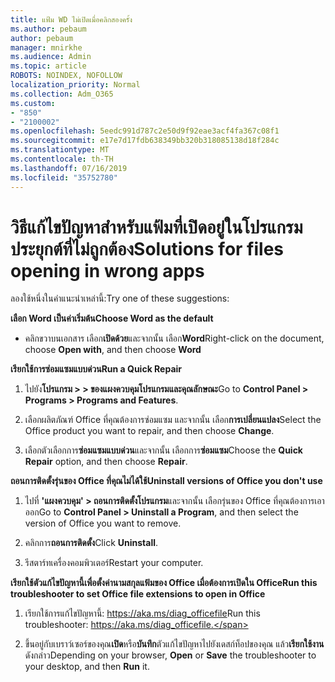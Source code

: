 ```yaml
---
title: แฟ้ม WD ไม่เปิดเมื่อคลิกสองครั้ง
ms.author: pebaum
author: pebaum
manager: mnirkhe
ms.audience: Admin
ms.topic: article
ROBOTS: NOINDEX, NOFOLLOW
localization_priority: Normal
ms.collection: Adm_O365
ms.custom:
- "850"
- "2100002"
ms.openlocfilehash: 5eedc991d787c2e50d9f92eae3acf4fa367c08f1
ms.sourcegitcommit: e17e7d17fdb638349bb320b318085138d18f284c
ms.translationtype: MT
ms.contentlocale: th-TH
ms.lasthandoff: 07/16/2019
ms.locfileid: "35752780"
---
```

# <a name="solutions-for-files-opening-in-wrong-apps"></a><span data-ttu-id="8fcee-102">วิธีแก้ไขปัญหาสำหรับแฟ้มที่เปิดอยู่ในโปรแกรมประยุกต์ที่ไม่ถูกต้อง</span><span class="sxs-lookup"><span data-stu-id="8fcee-102">Solutions for files opening in wrong apps</span></span>

<span data-ttu-id="8fcee-103">ลองใช้หนึ่งในคำแนะนำเหล่านี้:</span><span class="sxs-lookup"><span data-stu-id="8fcee-103">Try one of these suggestions:</span></span>

<span data-ttu-id="8fcee-104">**เลือก Word เป็นค่าเริ่มต้น**</span><span class="sxs-lookup"><span data-stu-id="8fcee-104">**Choose Word as the default**</span></span>

* <span data-ttu-id="8fcee-105">คลิกขวาบนเอกสาร เลือก**เปิดด้วย**และจากนั้น เลือก**Word**</span><span class="sxs-lookup"><span data-stu-id="8fcee-105">Right-click on the document, choose **Open with**, and then choose **Word**</span></span>

<span data-ttu-id="8fcee-106">**เรียกใช้การซ่อมแซมแบบด่วน**</span><span class="sxs-lookup"><span data-stu-id="8fcee-106">**Run a Quick Repair**</span></span>

1. <span data-ttu-id="8fcee-107">ไปยัง**โปรแกรม > > ของแผงควบคุมโปรแกรมและคุณลักษณะ**</span><span class="sxs-lookup"><span data-stu-id="8fcee-107">Go to **Control Panel > Programs > Programs and Features**.</span></span>

2. <span data-ttu-id="8fcee-108">เลือกผลิตภัณฑ์ Office ที่คุณต้องการซ่อมแซม และจากนั้น เลือก**การเปลี่ยนแปลง**</span><span class="sxs-lookup"><span data-stu-id="8fcee-108">Select the Office product you want to repair, and then choose **Change**.</span></span>

3. <span data-ttu-id="8fcee-109">เลือกตัวเลือกการ**ซ่อมแซมแบบด่วน**และจากนั้น เลือกการ**ซ่อมแซม**</span><span class="sxs-lookup"><span data-stu-id="8fcee-109">Choose the **Quick Repair** option, and then choose **Repair**.</span></span>

<span data-ttu-id="8fcee-110">**ถอนการติดตั้งรุ่นของ Office ที่คุณไม่ได้ใช้**</span><span class="sxs-lookup"><span data-stu-id="8fcee-110">**Uninstall versions of Office you don't use**</span></span>

1. <span data-ttu-id="8fcee-111">ไปที่ **'แผงควบคุม' > ถอนการติดตั้งโปรแกรม**และจากนั้น เลือกรุ่นของ Office ที่คุณต้องการเอาออก</span><span class="sxs-lookup"><span data-stu-id="8fcee-111">Go to **Control Panel > Uninstall a Program**, and then select the version of Office you want to remove.</span></span>

2. <span data-ttu-id="8fcee-112">คลิกการ**ถอนการติดตั้ง**</span><span class="sxs-lookup"><span data-stu-id="8fcee-112">Click **Uninstall**.</span></span>

3. <span data-ttu-id="8fcee-113">รีสตาร์ทเครื่องคอมพิวเตอร์</span><span class="sxs-lookup"><span data-stu-id="8fcee-113">Restart your computer.</span></span>

<span data-ttu-id="8fcee-114">**เรียกใช้ตัวแก้ไขปัญหานี้เพื่อตั้งค่านามสกุลแฟ้มของ Office เมื่อต้องการเปิดใน Office**</span><span class="sxs-lookup"><span data-stu-id="8fcee-114">**Run this troubleshooter to set Office file extensions to open in Office**</span></span>

1. <span data-ttu-id="8fcee-115">เรียกใช้การแก้ไขปัญหานี้: https://aka.ms/diag_officefile</span><span class="sxs-lookup"><span data-stu-id="8fcee-115">Run this troubleshooter: https://aka.ms/diag_officefile.</span></span>

2. <span data-ttu-id="8fcee-116">ขึ้นอยู่กับเบราว์เซอร์ของคุณ**เปิด**หรือ**บันทึก**ตัวแก้ไขปัญหาไปยังเดสก์ท็อปของคุณ แล้ว**เรียกใช้งาน**ดังกล่าว</span><span class="sxs-lookup"><span data-stu-id="8fcee-116">Depending on your browser, **Open** or **Save** the troubleshooter to your desktop, and then **Run** it.</span></span>
